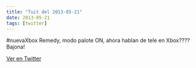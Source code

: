 ```yaml
---
title: "Tuit del 2013-05-21"
date: 2013-05-21
tags: [twitter]
---
```


#nuevaXbox Remedy, modo palote ON, ahora hablan de tele en Xbox???? Bajona!



[Ver en Twitter](https://twitter.com/i/web/status/336900453520523264)
